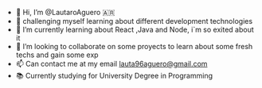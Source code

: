 - 👋 Hi, I’m @LautaroAguero 🇦🇷
- 👀 challenging myself learning about different development technologies
- 🌱 I’m currently learning  about React ,Java and Node, i`m so exited  about it 
- 💞️ I’m looking to collaborate on some proyects to learn about some fresh techs and gain some exp
- 📫 Can contact me at my email lauta96aguero@gmail.com
- 📚 Currently studying for University Degree in Programming

<!---
LautaroAguero/LautaroAguero is a ✨ special ✨ repository because its `README.md` (this file) appears on your GitHub profile.
You can click the Preview link to take a look at your changes.
--->
